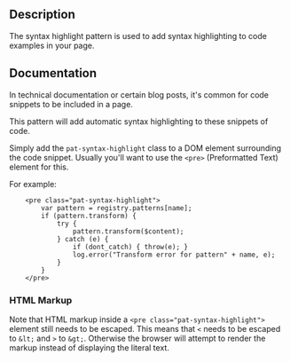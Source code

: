 ## Description

The syntax highlight pattern is used to add syntax highlighting to code examples in your page.

## Documentation

In technical documentation or certain blog posts, it's common for code snippets
to be included in a page.

This pattern will add automatic syntax highlighting to these snippets of code.

Simply add the `pat-syntax-highlight` class to a DOM element surrounding the code
snippet. Usually you'll want to use the `<pre>` (Preformatted Text) element for
this.

For example:

```
    <pre class="pat-syntax-highlight">
        var pattern = registry.patterns[name];
        if (pattern.transform) {
            try {
                pattern.transform($content);
            } catch (e) {
                if (dont_catch) { throw(e); }
                log.error("Transform error for pattern" + name, e);
            }
        }
    </pre>
```

### HTML Markup

Note that HTML markup inside a `<pre class="pat-syntax-highlight">` element still needs to be escaped.
This means that `<` needs to be escaped to `&lt;` and `>` to `&gt;`. Otherwise the
browser will attempt to render the markup instead of displaying the literal
text.
